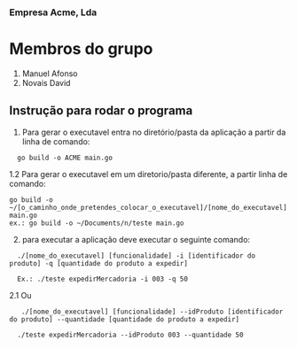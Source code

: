 
### Empresa Acme, Lda

# Membros do grupo
1. Manuel Afonso
2. Novais David

## Instrução para rodar o programa 

1. Para gerar o  executavel entra no diretório/pasta da aplicação a partir da linha de comando:  
```
  go build -o ACME main.go
```
1.2 Para gerar o executavel em um diretorio/pasta diferente, a partir linha de comando:
  ```
 go build -o ~/[o_caminho_onde_pretendes_colocar_o_executavel]/[nome_do_executavel] main.go
 ex.: go build -o ~/Documents/n/teste main.go   
```
2. para executar a aplicação deve executar o seguinte comando:
```
  ./[nome_do_executavel] [funcionalidade] -i [identificador do produto] -q [quantidade do produto a expedir]
```
```
  Ex.: ./teste expedirMercadoria -i 003 -q 50
```
2.1 Ou 
```
   ./[nome_do_executavel] [funcionalidade] --idProduto [identificador do produto] --quantidade [quantidade do produto a expedir]
```
```
  ./teste expedirMercadoria --idProduto 003 --quantidade 50
```

